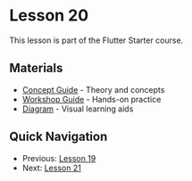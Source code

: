 # Lesson 20

This lesson is part of the Flutter Starter course.

## Materials

- [Concept Guide](./concept.md) - Theory and concepts
- [Workshop Guide](./workshop_20.md) - Hands-on practice
- [Diagram](./diagram.md) - Visual learning aids

## Quick Navigation

- Previous: [Lesson 19](/docs/lessons/lesson-19)
- Next: [Lesson 21](/docs/lessons/lesson-21)
